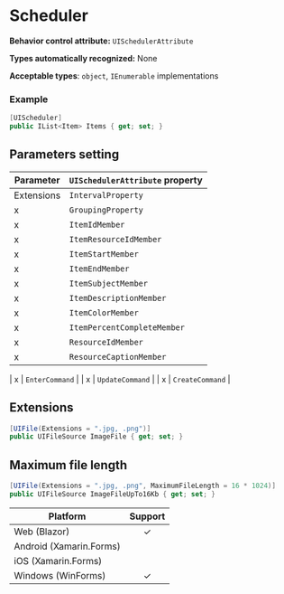 # Scheduler

**Behavior control attribute:**  `UISchedulerAttribute`

**Types automatically recognized:** None

**Acceptable types**: `object`, `IEnumerable` implementations

### Example

```csharp
[UIScheduler]
public IList<Item> Items { get; set; }
```

## Parameters setting

| Parameter | `UISchedulerAttribute` property | 
| -----------|:------------- 
| Extensions | `IntervalProperty` |
| x | `GroupingProperty` |
| x | `ItemIdMember` |
| x | `ItemResourceIdMember` |
| x | `ItemStartMember` |
| x | `ItemEndMember` |
| x | `ItemSubjectMember` |
| x | `ItemDescriptionMember` |
| x | `ItemColorMember` |
| x | `ItemPercentCompleteMember` |
| x | `ResourceIdMember` |
| x | `ResourceCaptionMember` |

| x | `EnterCommand` |
| x | `UpdateCommand` |
| x | `CreateCommand` |


## Extensions

```csharp
[UIFile(Extensions = ".jpg, .png")]
public UIFileSource ImageFile { get; set; }
```

## Maximum file length

```csharp
[UIFile(Extensions = ".jpg, .png", MaximumFileLength = 16 * 1024)]
public UIFileSource ImageFileUpTo16Kb { get; set; }
```

| Platform | Support | 
| -----------|:-------------:| 
| Web (Blazor) | &check; |
| Android (Xamarin.Forms) |  |
| iOS (Xamarin.Forms) |  |
| Windows (WinForms) | &check; |